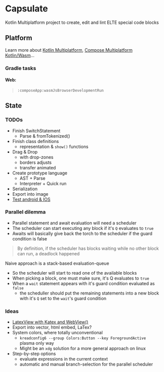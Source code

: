 # Capsulate

Kotlin Multiplatform project to create, edit and lint ELTE special code blocks

## Platform

Learn more about [Kotlin Multiplatform](https://www.jetbrains.com/help/kotlin-multiplatform-dev/get-started.html),
[Compose Multiplatform](https://github.com/JetBrains/compose-multiplatform/#compose-multiplatform)
[Kotlin/Wasm](https://kotl.in/wasm/)…

### Gradle tasks

#### Web: 

> `:composeApp:wasmJsBrowserDevelopmentRun`

## State

### TODOs

- Finish SwitchStatement
  - Parse & fromTokenized() 
- Finish class definitions
  - representation & `show()` functions
- Drag & Drop 
  - with drop-zones
  - borders adjusts
  - transfer animated
- Create prototype language
  - AST + Parse
  - Interpreter + Quick run
- Serialization
- Export into image
- [Test android & IOS](https://maestro.mobile.dev/)

### Parallel dilemma

- Parallel statement and await evaluation will need a scheduler
- The scheduler can start executing any block if it's `Q` evaluates to `true`
- Awaits will basically give back the torch  to the scheduler if the guard condition is false

> By definition, if the scheduler has blocks waiting while no other block can run, 
a deadlock happened

Naive approach is a stack-based evaluation-queue

- So the scheduler will start to read one of the available blocks
- When picking a block, one must make sure, it's Q evaluates to `true`
- When a `wait` statement appears with it's guard condition evaluated as `false`
  - the scheduller should put the remaining statements into a new block with it's `Q` set to the `wait`'s guard condition


### Ideas

- [LatexView with Katex and WebView()](https://github.com/judemanutd/KaTeXView)
- Export into vector, html embed, LaTex?
- System colors, where totally unconventional
  - `kreadconfig6 --group Colors:Button --key ForegroundActive` plasma only way 
  - Might be an `xdg` solution for a more general approach on linux
- Step-by-step options
  - evaluate expressions in the current context
  - automatic and manual branch-selection for the parallel scheduler
